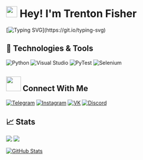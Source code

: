 <h1>
  <img src="https://emojis.slackmojis.com/emojis/images/1531849430/4246/blob-sunglasses.gif?1531849430" width="30"/>
  Hey! I'm Trenton Fisher
</h1>

[![Typing SVG](https://readme-typing-svg.demolab.com?font=Fira+Code&pause=1000&color=ff69b4&multiline=true&width=435&height=60&lines=Full+Stack%2C+I'm+Tokha.;Python-Developer.)](https://git.io/typing-svg)


## 🔧 Technologies & Tools
<!-- OS -->
<!-- ![Linux](https://img.shields.io/badge/OS-Linux%20Manjaro-informational?style=flat&logo=linux&logoColor=white&color=ff69b4) -->
<!-- ![Windows](https://img.shields.io/badge/OS-Windows-informational?style=flat&logo=windows&logoColor=white&color=ff69b4) -->


![Python](https://img.shields.io/badge/Code-Python-informational?style=flat&logo=python&logoColor=white&color=ff69b4)
![Visual Studio](https://img.shields.io/badge/IDE-Visual%20Studio-informational?style=flat&logo=visual-studio&logoColor=white&color=ff69b4)
![PyTest](https://img.shields.io/badge/Tools-pytest-informational?style=flat&logo=pytest&logoColor=white&color=ff69b4)
![Selenium](https://img.shields.io/badge/Tools-selenium-informational?style=flat&logo=selenium&logoColor=white&color=ff69b4)
<!-- ![django](https://img.shields.io/badge/Tools-django-informational?style=flat&logo=django&logoColor=white&color=ff69b4x) -->

<!-- Languages -->
<!-- ![Python](https://img.shields.io/badge/Code-Python-informational?style=flat&logo=python&logoColor=white&color=ff69b4) -->
<!-- ![C#](https://img.shields.io/badge/Code-C%23-informational?style=flat&logo=c-sharp&logoColor=white&color=ff69b4) -->
<!-- ![Xpath](https://img.shields.io/badge/Tools-Xpath-informational?style=flat&logoColor=white&color=ff69b4) -->
<!-- ![html5](https://img.shields.io/badge/Code-html5-informational?style=flat&logo=html5&logoColor=white&color=ff69b4) -->
<!-- ![css3](https://img.shields.io/badge/Code-css3-informational?style=flat&logo=css3&logoColor=white&color=ff69b4) -->

<!-- Tools -->
<!-- ![PostgreSQL](https://img.shields.io/badge/Tools-PostgreSQL-informational?style=flat&logo=postgresql&logoColor=white&color=ff69b4) -->
<!-- ![MySQL](https://img.shields.io/badge/Tools-MySQL-informational?style=flat&logo=mysql&logoColor=white&color=ff69b4) -->
<!-- ![Docker](https://img.shields.io/badge/Tools-Docker-informational?style=flat&logo=docker&logoColor=white&color=ff69b4) -->
<!-- ![GitHub](https://img.shields.io/badge/Tools-github-informational?style=flat&logo=github&logoColor=white&color=ff69b4x) -->
<!-- ![GitLab](https://img.shields.io/badge/Tools-gitlab-informational?style=flat&logo=gitlab&logoColor=white&color=ff69b4x) -->

<!-- IDEs -->
<!-- ![PyCharm](https://img.shields.io/badge/IDE-PyCharm-informational?style=flat&logo=pycharm&logoColor=white&color=ff69b4) -->
<!-- ![Visual Studio](https://img.shields.io/badge/IDE-Visual%20Studio-informational?style=flat&logo=visual-studio&logoColor=white&color=ff69b4) -->
<!-- ![VsCode](https://img.shields.io/badge/IDE-VsCode-informational?style=flat&logo=visual-studio-code&logoColor=white&color=ff69b4) -->
<!-- ![Notepad++](https://img.shields.io/badge/IDE-Notepad++-informational?style=flat&logo=notepad%2b%2b&logoColor=white&color=ff69b4) -->

<!-- Frameworks -->
<!-- ![PyTest](https://img.shields.io/badge/Tools-pytest-informational?style=flat&logo=pytest&logoColor=white&color=ff69b4) -->
<!-- ![Selenium](https://img.shields.io/badge/Tools-selenium-informational?style=flat&logo=selenium&logoColor=white&color=ff69b4) -->
<!-- ![Scrapy](https://img.shields.io/badge/Tools-scrapy-informational?style=flat&logoColor=white&color=ff69b4) -->
<!-- ![django](https://img.shields.io/badge/Tools-django-informational?style=flat&logo=django&logoColor=white&color=ff69b4x) -->
<!-- ![jquery](https://img.shields.io/badge/Tools-jquery-informational?style=flat&logo=jquery&logoColor=white&color=ff69b4x) -->
<!-- ![bootstrap](https://img.shields.io/badge/Tools-bootstrap-informational?style=flat&logo=bootstrap&logoColor=white&color=ff69b4x) -->
<!-- ![bulma](https://img.shields.io/badge/Tools-bulma-informational?style=flat&logo=bulma&logoColor=white&color=ff69b4x) -->
<!-- ![Stack%20Overflow](https://img.shields.io/badge/Tools-Stack%20Overflow-FE7A16?style=flat-square&logo=Stack-Overflow&logoColor=white") -->

## <img height="40" src="https://raw.githubusercontent.com/innng/innng/master/assets/kyubey.gif"/> Connect With Me
<!-- Contacts -->
[![Telegram](https://img.shields.io/badge/Telegram-2CA5E0?style=flat&logo=telegram&logoColor=white&color=229ED9)](https://t.me/Mitroll)
[![Instagram](https://img.shields.io/badge/Instagram-%23E4405F.svg?style=flat&logo=Instagram&logoColor=white&color=C13584)](https://www.instagram.com/t1roller)
[![VK](https://img.shields.io/badge/VK-%232E87FB.svg?style=flat&logo=vk&logoColor=white&color=229ED9)](https://vk.com/trhun)
[![Discord](https://img.shields.io/badge/Discord-%235865F2.svg?style=flat&logo=discord&logoColor=white&color=7289DA)](https://discordapp.com/users/648933636820959255)
<!-- [![Skype](https://img.shields.io/badge/Skype-%2300AFF0.svg?style=flat&logo=Skype&logoColor=white&color=009EDC)](https://join.skype.com/invite/JedhTjytbGNp) -->
<!-- ![](https://img.shields.io/badge/Slack-4A154B?style=flat&logo=slack&logoColor=white&color=4A154B) -->

## &#x1f4c8; Stats
[![](https://www.codewars.com/users/M1troll/badges/micro)](https://www.codewars.com/users/M1troll)
![](https://visitor-badge.glitch.me/badge?page_id=M1troll.M1troll&left_text=Visitors&right_color=%23ff69b4)

<a href="https://github.com/M1troll/M1troll">
  <img align="center" src="https://github-readme-stats.vercel.app/api?username=M1troll&show_icons=true&line_height=27&theme=radical" alt="GitHub Stats"/>
</a>
